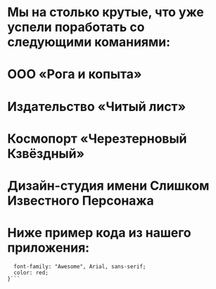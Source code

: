 # Мы на столько крутые, что уже успели поработать со следующими команиями:

# ООО «Рога и копыта»
# Издательство «Читый лист»
# Космопорт «Черезтерновый Кзвёздный»
# Дизайн-студия имени Слишком Известного Персонажа
# Ниже пример кода из нашего приложения:

```.selector {
  font-family: "Awesome", Arial, sans-serif;
  color: red;
}```
